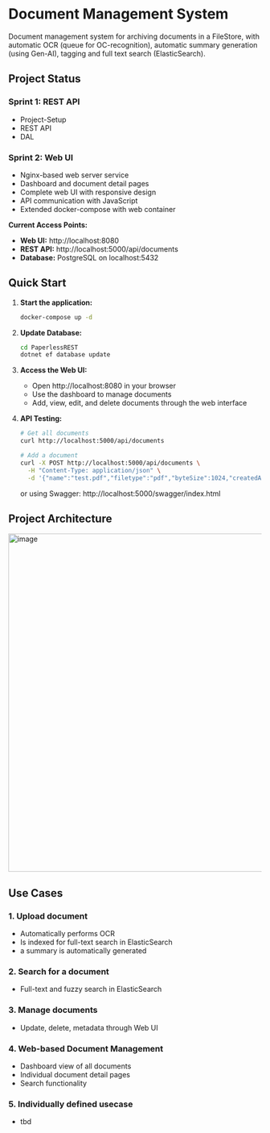 # Document Management System
Document management system for archiving documents in a FileStore,
with automatic OCR (queue for OC-recognition),
automatic summary generation (using Gen-AI),
tagging and full text search (ElasticSearch).

## Project Status

### Sprint 1: REST API
- Project-Setup
- REST API
- DAL

### Sprint 2: Web UI
- Nginx-based web server service
- Dashboard and document detail pages
- Complete web UI with responsive design
- API communication with JavaScript
- Extended docker-compose with web container

**Current Access Points:**
- **Web UI:** http://localhost:8080
- **REST API:** http://localhost:5000/api/documents
- **Database:** PostgreSQL on localhost:5432

## Quick Start

1. **Start the application:**
   ```bash
   docker-compose up -d
   ```
   
2. **Update Database:**
   ```bash
   cd PaperlessREST
   dotnet ef database update
   ```

2. **Access the Web UI:**
   - Open http://localhost:8080 in your browser
   - Use the dashboard to manage documents
   - Add, view, edit, and delete documents through the web interface

3. **API Testing:**
   ```bash
   # Get all documents
   curl http://localhost:5000/api/documents
   
   # Add a document
   curl -X POST http://localhost:5000/api/documents \
     -H "Content-Type: application/json" \
     -d '{"name":"test.pdf","filetype":"pdf","byteSize":1024,"createdAt":"2025-09-27T10:00:00Z","updatedAt":"2025-09-27T10:00:00Z"}'
   ```
   or using Swagger:
   http://localhost:5000/swagger/index.html

## Project Architecture
<img width="1021" height="671" alt="image" src="https://github.com/user-attachments/assets/6e794cc4-5d17-4050-8b26-3a0a62ccabf8" />

## Use Cases
### 1. Upload document
* Automatically performs OCR
* Is indexed for full-text search in ElasticSearch
* a summary is automatically generated
### 2. Search for a document
* Full-text and fuzzy search in ElasticSearch
### 3. Manage documents
* Update, delete, metadata through Web UI
### 4. Web-based Document Management
* Dashboard view of all documents
* Individual document detail pages
* Search functionality
### 5. Individually defined usecase
* tbd
